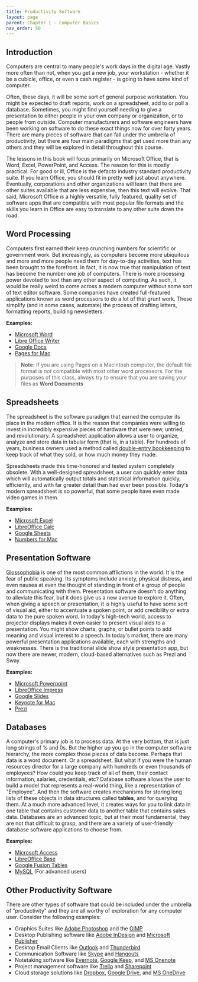 ```yaml
---
title: Productivity Software
layout: page
parent: Chapter 1 - Computer Basics
nav_order: 50
---
```


Introduction
------------

Computers are central to many people's work days in the digital age. Vastly more often than not, when you get a new job, your workstation - whether it be a cubicle, office, or even a cash register - is going to have some kind of computer.

Often, these days, it will be some sort of general purpose workstation. You might be expected to draft reports, work on a spreadsheet, add to or poll a database. Sometimes, you might find yourself needing to give a presentation to either people in your own company or organization, or to people from outside. Computer manufacturers and software engineers have been working on software to do these exact things now for over forty years. There are many pieces of software that can fall under the umbrella of productivity, but there are four main paradigms that get used more than any others and they will be explored in detail throughout this course.

The lessons in this book will focus primarily on Microsoft Office, that is Word, Excel, PowerPoint, and Access. The reason for this is mostly practical. For good or ill, Office is the defacto industry standard productivity suite. If you learn Office, you should fit in pretty well just about anywhere. Eventually, corporations and other organizations will learn that there are other suites available that are less expensive, then this text will evolve. That said, Microsoft Office *is* a highly versatile, fully featured, quality set of software apps that are compatible with most popular file formats and the skills you learn in Office are easy to translate to any other suite down the road.

Word Processing
---------------

Computers first earned their keep crunching numbers for scientific or government work. But increasingly, as computers become more ubiquitous and more and more people need them for day-to-day activities, text has been brought to the forefront. In fact, it is now true that manipulation of text has become the number one job of computers. There is more processing power devoted to text than any other aspect of computing. As such, it would be really weird to come across a modern computer without some sort of text editor software. Some companies have created full-featured applications known as word processors to do a lot of that grunt work. These simplify (and in some cases, automate) the process of drafting letters, formatting reports, building newsletters.

**Examples:**

-   [Microsoft Word](https://products.office.com/en-us/word)
-   [Libre Office Writer](https://www.libreoffice.org/discover/writer)
-   [Google Docs](https://www.google.com/docs/about/)
-   [Pages for Mac](http://www.apple.com/mac/pages/)

> **Note:** If you are using Pages on a Macintosh computer, the default file format is *not* compatible with most other word processors. For the purposes of this class, always try to ensure that you are saving your files as **Word Documents**

Spreadsheets
------------

The spreadsheet is the software paradigm that earned the computer its place in the modern office. It is the reason that companies were willing to invest in incredibly expensive pieces of hardware that were new, untried, and revolutionary. A spreadsheet application allows a user to organize, analyze and store data in tabular form (that is, in a table). For hundreds of years, business owners used a method called [double-entry bookkeeping](https://en.wikipedia.org/wiki/Double-entry_bookkeeping_system) to keep track of what they sold, or how much money they made. 

Spreadsheets made this time-honored and tested system completely obsolete. With a well-designed spreadsheet, a user can quickly enter data which will automatically output totals and statistical information quickly, efficiently, and with far greater detail than had ever been possible. Today's modern spreadsheet is so powerful, that some people have even made video games in them.

**Examples:**

-   [Microsoft Excel](https://products.office.com/en-us/excel)
-   [LibreOffice Calc](https://www.libreoffice.org/discover/calc/)
-   [Google Sheets](https://www.google.com/sheets/about/)
-   [Numbers for Mac](http://www.apple.com/mac/numbers/)

Presentation Software
---------------------

[Glossophobia](https://en.wikipedia.org/wiki/Glossophobia/) is one of the most common afflictions in the world. It is the fear of public speaking. Its symptoms include anxiety, physical distress, and even nausea at even the thought of standing in front of a group of people and communicating with them. Presentation software doesn't do anything to alleviate this fear, but it does give us a new avenue to explore it. Often, when giving a speech or presentation, it is highly useful to have some sort of visual aid, either to accentuate a spoken point, or add credibility or extra data to the pure spoken word. In today's high-tech world, access to projector displays makes it even easier to present visual aids to a presentation. You might show charts, graphs, or bullet points to add meaning and visual interest to a speech. In today's market, there are many powerful presentation applications available, each with strengths and weaknesses. There is the traditional slide show style presentation app, but now there are newer, modern, cloud-based alternatives such as Prezi and Sway.

**Examples:**

-   [Microsoft Powerpoint](https://products.office.com/en-us/powerpoint)
-   [LibreOffice Impress](https://www.libreoffice.org/discover/impress/)
-   [Google Slides](https://www.google.com/slides/about/)
-   [Keynote for Mac](http://www.apple.com/mac/keynote/)
-   [Prezi](https://prezi.com/)

Databases
---------

A computer's primary job is to process data. At the very bottom, that is just long strings of 1s and 0s. But the higher up you go in the computer software hierarchy, the more complex those pieces of data become. Perhaps that data is a word document. Or a spreadsheet. But what if you were the human resources director for a large company with hundreds or even thousands of employees? How could you keep track of all of them, their contact information, salaries, credentials, etc? Database software allows the user to build a model that represents a real-world thing, like a representation of "Employee". And then the software creates mechanisms for storing long lists of these objects in data structures called **tables**, and for querying them. At a much more advanced level, it creates ways for you to link data in one table that contains customer data to another table that contains sales data. Databases are an advanced topic, but at their most fundamental, they are not that difficult to grasp, and there are a variety of user-friendly database software applications to choose from.

**Examples:**

-   [Microsoft Access](https://products.office.com/en-us/access)
-   [LibreOffice Base](https://www.libreoffice.org/discover/base/)
-   [Google Fusion Tables](https://support.google.com/fusiontables/answer/2571232)
-   [MySQL](https://www.mysql.com/) (For advanced users)

Other Productivity Software
---------------------------

There are other types of software that could be included under the umbrella of "productivity" and they are all worthy of exploration for any computer user. Consider the following examples:

-   Graphics Suites like [Adobe Photoshop](http://www.adobe.com/products/photoshop.html) and the [GIMP](https://www.gimp.org/)
-   Desktop Publishing software like [Adobe InDesign](http://www.adobe.com/products/indesign.html) and [Microsoft Publisher](https://products.office.com/en-us/publisher)
-   Desktop Email Clients like [Outlook](https://products.office.com/en-us/Outlook/) and [Thunderbird](https://www.mozilla.org/en-US/thunderbird/)
-   Communication Software like [Skype](https://www.skype.com/en/) and [Hangouts](https://hangouts.google.com/)
-   Notetaking software like [Evernote](https://evernote.com/?var=1), [Google Keep](https://www.google.com/keep/), and [MS Onenote](https://www.onenote.com/)
-   Project management software like [Trello](https://trello.com/) and [Sharepoint](https://products.office.com/en-us/sharepoint/)
-   Cloud storage solutions like [Dropbox](https://www.dropbox.com/), [Google Drive](https://drive.google.com/), and [MS OneDrive](https://onedrive.live.com/)
